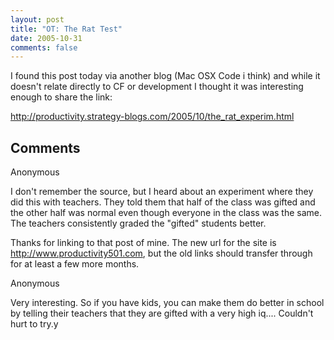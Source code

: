 ```yaml
---
layout: post
title: "OT: The Rat Test"
date: 2005-10-31
comments: false
---
```

I found this post today via another blog (Mac OSX Code i think) and while it
doesn't relate directly to CF or development I thought it was interesting
enough to share the link:  
  
<http://productivity.strategy-blogs.com/2005/10/the_rat_experim.html>

## Comments

Anonymous

I don't remember the source, but I heard about an experiment where they did
this with teachers. They told them that half of the class was gifted and the
other half was normal even though everyone in the class was the same. The
teachers consistently graded the "gifted" students better.  
  
Thanks for linking to that post of mine. The new url for the site is
http://www.productivity501.com, but the old links should transfer through for
at least a few more months.

Anonymous

Very interesting. So if you have kids, you can make them do better in school
by telling their teachers that they are gifted with a very high iq....
Couldn't hurt to try.y

